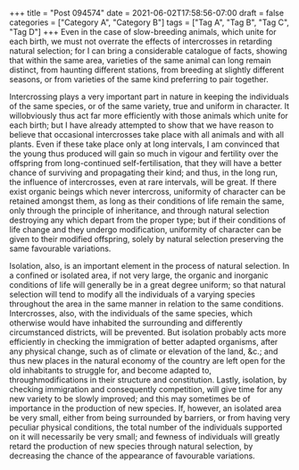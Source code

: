 +++
title = "Post 094574"
date = 2021-06-02T17:58:56-07:00
draft = false
categories = ["Category A", "Category B"]
tags = ["Tag A", "Tag B", "Tag C", "Tag D"]
+++
Even in the case of slow-breeding animals, which unite for each birth, we must not overrate the effects of intercrosses in retarding natural selection; for I can bring a considerable catalogue of facts, showing that within the same area, varieties of the same animal can long remain distinct, from haunting different stations, from breeding at slightly different seasons, or from varieties of the same kind preferring to pair together.

Intercrossing plays a very important part in nature in keeping the individuals of the same species, or of the same variety, true and uniform in character. It willobviously thus act far more efficiently with those animals which unite for each birth; but I have already attempted to show that we have reason to believe that occasional intercrosses take place with all animals and with all plants. Even if these take place only at long intervals, I am convinced that the young thus produced will gain so much in vigour and fertility over the offspring from long-continued self-fertilisation, that they will have a better chance of surviving and propagating their kind; and thus, in the long run, the influence of intercrosses, even at rare intervals, will be great. If there exist organic beings which never intercross, uniformity of character can be retained amongst them, as long as their conditions of life remain the same, only through the principle of inheritance, and through natural selection destroying any which depart from the proper type; but if their conditions of life change and they undergo modification, uniformity of character can be given to their modified offspring, solely by natural selection preserving the same favourable variations.

Isolation, also, is an important element in the process of natural selection. In a confined or isolated area, if not very large, the organic and inorganic conditions of life will generally be in a great degree uniform; so that natural selection will tend to modify all the individuals of a varying species throughout the area in the same manner in relation to the same conditions. Intercrosses, also, with the individuals of the same species, which otherwise would have inhabited the surrounding and differently circumstanced districts, will be prevented. But isolation probably acts more efficiently in checking the immigration of better adapted organisms, after any physical change, such as of climate or elevation of the land, &c.; and thus new places in the natural economy of the country are left open for the old inhabitants to struggle for, and become adapted to, throughmodifications in their structure and constitution. Lastly, isolation, by checking immigration and consequently competition, will give time for any new variety to be slowly improved; and this may sometimes be of importance in the production of new species. If, however, an isolated area be very small, either from being surrounded by barriers, or from having very peculiar physical conditions, the total number of the individuals supported on it will necessarily be very small; and fewness of individuals will greatly retard the production of new species through natural selection, by decreasing the chance of the appearance of favourable variations.
